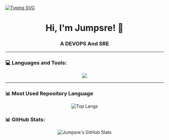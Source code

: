 [![Typing SVG](https://readme-typing-svg.herokuapp.com?color=%2336BCF7&lines=Jumpsre+from+web3)](https://git.io/typing-svg)

<h1 align="center">Hi, I'm Jumpsre! 👋</h1>
<h3 align="center">A  DEVOPS And SRE</h3>

---

### 💻 Languages and Tools:
<p align="center">
  <a href="https://skillicons.dev">
    <img src="https://skillicons.dev/icons?i=git,github,githubactions,docker,linux,ubuntu,mysql,postgres,mongodb,sqlite,nodejs,ts,react,rust,solidity,php,python,pycharm,postman,ansible,aws" />
  </a>
</p>

---

### 📊 Most Used Repository Language
<p align="center">
  <img src="https://github-readme-stats.vercel.app/api/top-langs/?username=jumpsre&theme=tokyonight&layout=pie" alt="Top Langs"/>
</p>

### 📊 GitHub Stats:
<p align="center">
  <img src="https://github-readme-stats.vercel.app/api?username=jumpsre&show_icons=true&include_all_commits=true&hide_rank=false&rank_icon=github&theme=tokyonight" alt="Jumpsre's GitHub Stats"/>
</p>
